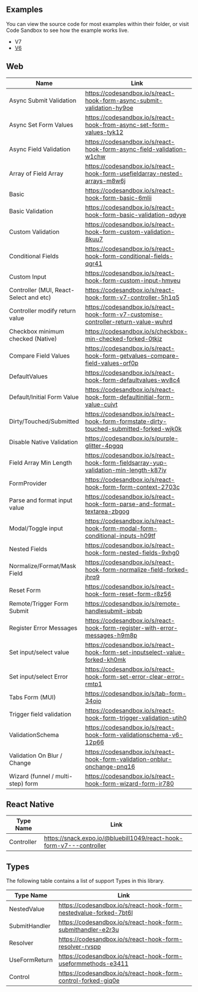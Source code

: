 ## Examples

You can view the source code for most examples within their folder, or visit Code Sandbox to see how the example works live.

- V7
- [V6](/examples/V6)

## Web

| Name                                   | Link                                                                                    |
| -------------------------------------- | --------------------------------------------------------------------------------------- |
| Async Submit Validation                | https://codesandbox.io/s/react-hook-form-async-submit-validation-hy9oe                  |
| Async Set Form Values                  | https://codesandbox.io/s/react-hook-from-async-set-form-values-tyk12                    |
| Async Field Validation                 | https://codesandbox.io/s/react-hook-form-async-field-validation-w1chw                   |
| Array of Field Array                   | https://codesandbox.io/s/react-hook-form-usefieldarray-nested-arrays-m8w6j              |
| Basic                                  | https://codesandbox.io/s/react-hook-form-basic-6mlii                                    |
| Basic Validation                       | https://codesandbox.io/s/react-hook-form-basic-validation-qdyye                         |
| Custom Validation                      | https://codesandbox.io/s/react-hook-form-custom-validation-8kuu7                        |
| Conditional Fields                     | https://codesandbox.io/s/react-hook-form-conditional-fields-qgr41                       |
| Custom Input                           | https://codesandbox.io/s/react-hook-form-custom-input-hmyeu                             |
| Controller (MUI, React-Select and etc) | https://codesandbox.io/s/react-hook-form-v7-controller-5h1q5                            |
| Controller modify return value         | https://codesandbox.io/s/react-hook-form-v7-customise-controller-return-value-wuhrd     |
| Checkbox minimum checked (Native)      | https://codesandbox.io/s/checkbox-min-checked-forked-0tkjz                              |
| Compare Field Values                   | https://codesandbox.io/s/react-hook-form-getvalues-compare-field-values-orf0p           |
| DefaultValues                          | https://codesandbox.io/s/react-hook-form-defaultvalues-wv8c4                            |
| Default/Initial Form Value             | https://codesandbox.io/s/react-hook-form-defaultinitial-form-value-cujvt                |
| Dirty/Touched/Submitted                | https://codesandbox.io/s/react-hook-form-formstate-dirty-touched-submitted-forked-wjk0k |
| Disable Native Validation              | https://codesandbox.io/s/purple-glitter-4pgqq                                           |
| Field Array Min Length                 | https://codesandbox.io/s/react-hook-form-fieldsarray-yup-validation-min-length-k87iy    |
| FormProvider                           | https://codesandbox.io/s/react-hook-form-form-context-2703c                             |
| Parse and format input value           | https://codesandbox.io/s/react-hook-form-parse-and-format-textarea-zbgog                |
| Modal/Toggle input                     | https://codesandbox.io/s/react-hook-form-modal-form-conditional-inputs-h09tf            |
| Nested Fields                          | https://codesandbox.io/s/react-hook-form-nested-fields-9xhg0                            |
| Normalize/Format/Mask Field            | https://codesandbox.io/s/react-hook-form-normalize-field-forked-jhrq9                   |
| Reset Form                             | https://codesandbox.io/s/react-hook-form-reset-form-r8z56                               |
| Remote/Trigger Form Submit             | https://codesandbox.io/s/remote-handlesubmit-ipbqb                                      |
| Register Error Messages                | https://codesandbox.io/s/react-hook-form-register-with-error-messages-h9m8p             |
| Set input/select value                 | https://codesandbox.io/s/react-hook-form-set-inputselect-value-forked-kh0mk             |
| Set input/select Error                 | https://codesandbox.io/s/react-hook-form-set-error-clear-error-rmtp1                    |
| Tabs Form (MUI)                        | https://codesandbox.io/s/tab-form-34oio                                                 |
| Trigger field validation               | https://codesandbox.io/s/react-hook-form-trigger-validation-utih0                       |
| ValidationSchema                       | https://codesandbox.io/s/react-hook-form-validationschema-v6-12p66                      |
| Validation On Blur / Change            | https://codesandbox.io/s/react-hook-form-validation-onblur-onchange-pnq16               |
| Wizard (funnel / multi-step) form      | https://codesandbox.io/s/react-hook-form-wizard-form-ir780                              |

## React Native

| Type Name   | Link                                                                |
| ----------- | ------------------------------------------------------------------- |
| Controller  | https://snack.expo.io/@bluebill1049/react-hook-form-v7---controller |

## Types

The following table contains a list of support Types in this library.

| Type Name     | Link                                                              |
| ------------- | ----------------------------------------------------------------- |
| NestedValue   | https://codesandbox.io/s/react-hook-form-nestedvalue-forked-7bt6l |
| SubmitHandler | https://codesandbox.io/s/react-hook-form-submithandler-e2r3u      |
| Resolver      | https://codesandbox.io/s/react-hook-form-resolver-rvspp           |
| UseFormReturn | https://codesandbox.io/s/react-hook-form-useformmethods-e3411     |
| Control       | https://codesandbox.io/s/react-hook-form-control-forked-giq0e     |
